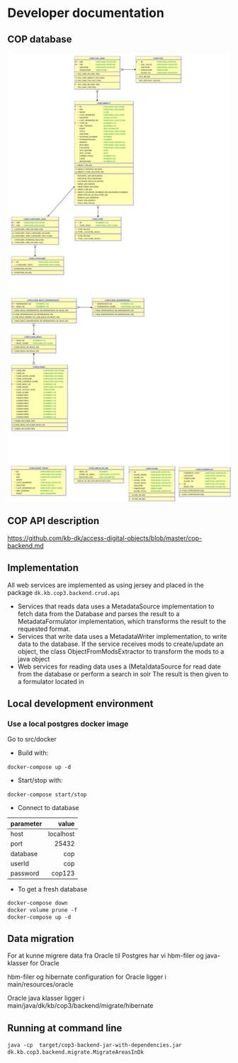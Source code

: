 # Developer documentation

## COP database

![COP entity relation diagram](cop_er.svg)

## COP API description

https://github.com/kb-dk/access-digital-objects/blob/master/cop-backend.md

## Implementation 

All web services are implemented as using jersey and placed in the package
`dk.kb.cop3.backend.crud.api`

* Services that reads data uses a MetadataSource implementation to
fetch data from the Database and parses the result to a
MetadataFormulator implementation, which transforms the result to the
requested format.
* Services that write data uses a MetadataWriter implementation, to
write data to the database.  If the service receives mods to
create/update an object, the class ObjectFromModsExtractor to
transform the mods to a java object
* Web services for reading data uses a (Meta)dataSource for read date
from the database or perform a search in solr The result is then given
to a formulator located in

## Local development environment

### Use a local postgres docker image

Go to src/docker

* Build with: 

```docker-compose up -d```

* Start/stop with: 

```docker-compose start/stop```

* Connect to database

| parameter | value |
|:----------|------:|
| host | localhost |
| port | 25432 |
| database | cop |
| userId | cop |
| password | cop123 |

* To get a fresh database

```
docker-compose down
docker volume prune -f
docker-compose up -d
```

## Data migration

For at kunne migrere data fra Oracle til Postgres har vi hbm-filer og java-klasser for Oracle 

hbm-filer og hibernate configuration for Oracle ligger i 
main/resources/oracle

Oracle java klasser ligger i 
main/java/dk/kb/cop3/backend/migrate/hibernate

## Running at command line

```
java -cp  target/cop3-backend-jar-with-dependencies.jar  dk.kb.cop3.backend.migrate.MigrateAreasInDk
```
